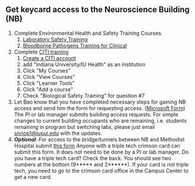 ## Get keycard access to the Neuroscience Building (NB)
1. Complete Environmental Health and Safety Training Courses.
    1. [Laboratory Safety Training](https://expand.iu.edu/browse/e-training/ehs/courses/laboratory-safety-training-2025)
    2. [Bloodborne Pathogens Training for Clinical](https://expand.iu.edu/browse/e-training/ehs/courses/bloodborne-pathogens-training-for-clinical-fall-2024)
2. Complete [CITI training](https://research.iu.edu/training/citi/index.html)
    1. [Create a CITI account](https://www.citiprogram.org/Shibboleth.sso/Login?target=https%3A%2F%2Fwww.citiprogram.org%2FSecure%2FWelcome.cfm%3finst%3d1722&entityID=https%3A%2F%2Fidp.login.iu.edu%2Fidp%2Fshibboleth)
    2. add "Indiana University/IU Heatlh" as an institution
    3. Click "My Courses"
    4. Click "View Courses"
    5. Click "Learner Tools"
    6. Click "Add a course"
    7. Check "Biological Safety Training" for question #7
3. Let Bao know that you have completed necessary steps for gaining NB access and send him the form for requesting access. ([Microsoft Form]((https://forms.office.com/r/3SuN4VpjhP)))
The PI or lab manager submits building access requests.
For simple changes to current building occupants who are remaining, i.e. students remaining in program but switching labs, please just email snriop1@iupui.edu with the updates.
4. ***Optional***: For access to the bridge/tunnels between NB and Methodist Hospital submit [this form](https://forms.office.com/pages/responsepage.aspx?id=NL4TEdGuAE2rS83QJRC-kdvud0JVjmpJmjiA5nnw7D1URVg5WkZKM0NQNkxUV0FMUjFCNEVJNTNaMy4u)
Anyone with a triple tech crimson card can submit this form. It does not need to be done by a PI or lab manager.
Do you have a triple tech card? Check the back. You should see two numbers at the bottom (9***** and 2******).
If your card is not triple tech, you need to go to the crimson card office in the Campus Center to get a new card.
